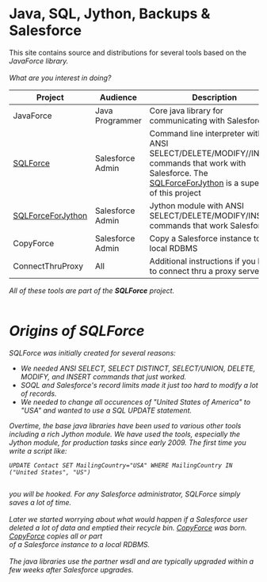 # Java, SQL, Jython, Backups & Salesforce #

This site contains source and distributions for several tools based on the <i>JavaForce<i>  library.<br>
<br>
What are you interest in doing?<br>
<table><thead><th> <b>Project</b> </th><th> Audience </th><th> Description </th></thead><tbody>
<tr><td> JavaForce      </td><td> Java Programmer </td><td> Core java library for communicating with Salesforce. </td></tr>
<tr><td> <a href='SQLForce.md'>SQLForce</a> </td><td> Salesforce Admin</td><td> Command line interpreter with ANSI SELECT/DELETE/MODIFY//INSERT commands that work with Salesforce. The <a href='SQLForceForJython.md'>SQLForceForJython</a> is a superset of this project</td></tr>
<tr><td> <a href='SQLForceForJython.md'>SQLForceForJython</a> </td><td> Salesforce Admin </td><td> Jython module with ANSI SELECT/DELETE/MODIFY/INSERT commands that work Salesforce </td></tr>
<tr><td> CopyForce      </td><td> Salesforce Admin </td><td> Copy a Salesforce instance to a local RDBMS </td></tr>
<tr><td> ConnectThruProxy</td><td>All       </td><td>Additional instructions if you have to connect thru a proxy server</td></tr></tbody></table>


All of these tools are part of the <b>SQLForce</b> project.<br>
<br>
<h1>Origins of <b>SQLForce</b></h1>

SQLForce was initially created for several reasons:<br>
<ul><li>We needed ANSI SELECT, SELECT DISTINCT, SELECT/UNION, DELETE, MODIFY, and INSERT commands that just worked.<br>
</li><li>SOQL and Salesforce's record limits made it just too hard to modify a lot of records.<br>
</li><li>We needed to change all occurences of "United States of America" to "USA" and wanted to use a SQL UPDATE statement.</li></ul>

Overtime, the base java libraries have been used to various other tools including a rich Jython module. We have used the tools, especially the Jython module, for production tasks since early 2009. The first time you write a script like:<br>
<pre><code>UPDATE Contact SET MailingCountry="USA" WHERE MailingCountry IN ("United States", "US")<br>
</code></pre>
you will be hooked. For any Salesforce administrator, SQLForce simply saves a lot of time.<br>
<br>
Later we started worrying about what would happen if a Salesforce user deleted a lot of data and emptied their recycle bin. <a href='CopyForce.md'>CopyForce</a> was born. <a href='CopyForce.md'>CopyForce</a> copies all or part<br>
of a Salesforce instance to a local RDBMS.<br>
<br>
The java libraries use the partner wsdl and are typically upgraded within a few weeks after Salesforce upgrades.